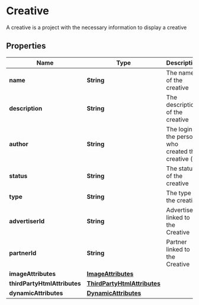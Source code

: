 

# Creative

A creative is a project with the necessary information to display a creative

## Properties

Name | Type | Description | Notes
------------ | ------------- | ------------- | -------------
**name** | **String** | The name of the creative |  [optional]
**description** | **String** | The description of the creative |  [optional]
**author** | **String** | The login of the person who created this creative ( |  [optional]
**status** | **String** | The status of the creative |  [optional]
**type** | **String** | The type of the creative |  [optional]
**advertiserId** | **String** | Advertiser linked to the Creative |  [optional]
**partnerId** | **String** | Partner linked to the Creative |  [optional]
**imageAttributes** | [**ImageAttributes**](ImageAttributes.md) |  |  [optional]
**thirdPartyHtmlAttributes** | [**ThirdPartyHtmlAttributes**](ThirdPartyHtmlAttributes.md) |  |  [optional]
**dynamicAttributes** | [**DynamicAttributes**](DynamicAttributes.md) |  |  [optional]



